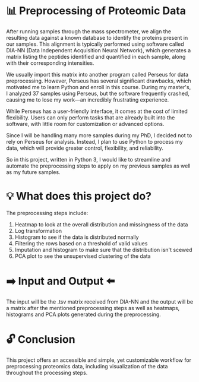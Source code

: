 # 📊 Preprocessing of Proteomic Data 
After running samples through the mass spectrometer, we align the resulting data against a known database to identify the proteins present in our samples. 
This alignment is typically performed using software called DIA-NN (Data Independent Acquisition Neural Network), 
which generates a matrix listing the peptides identified and quantified in each sample, along with their corresponding intensities.

We usually import this matrix into another program called Perseus for data preprocessing. 
However, Perseus has several significant drawbacks, which motivated me to learn Python and enroll in this course. 
During my master's, I analyzed 37 samples using Perseus, but the software frequently crashed, causing me to lose my work—an incredibly frustrating experience.

While Perseus has a user-friendly interface, it comes at the cost of limited flexibility. 
Users can only perform tasks that are already built into the software, with little room for customization or advanced options.

Since I will be handling many more samples during my PhD, I decided not to rely on Perseus for analysis. 
Instead, I plan to use Python to process my data, which will provide greater control, flexibility, and reliability. 

So in this project, written in Python 3, I would like to streamline and automate the preprocessing steps to apply on my previous samples as well as my future samples. 

# 💡 What does this project do? 
The preprocessing steps include:
1. Heatmap to look at the overall distribution and missingness of the data
2. Log transformation
3. Histogram to see if the data is distributed normally
4. Filtering the rows based on a threshold of valid values
5. Imputation and histogram to make sure that the distribution isn't scewed
6. PCA plot to see the unsupervised clustering of the data

# ➡️ Input and Output ⬅️
The input will be the .tsv matrix received from DIA-NN and the output will be a matrix after the mentioned preprocessing steps 
as well as heatmaps, histograms and PCA plots generated during the preprocessing. 

# 🔓 Conclusion
This project offers an accessible and simple, yet customizable workflow for preprocessing proteomics data, including visualization of the data throughout the processing steps. 
